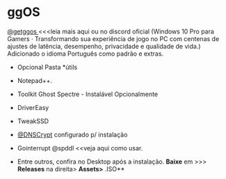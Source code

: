 # ggOS
[@getggos ](https://github.com/getggos)<<<leia mais aqui ou no discord oficial (Windows 10 Pro para Gamers · Transformando sua experiência de jogo no PC com centenas de ajustes de latência, desempenho, privacidade e qualidade de vida.) Adicionado o idioma Português como padrão e extras.

+ Opcional Pasta *útils

* Notepad++.

* Toolkit Ghost Spectre - Instalável Opcionalmente

* DriverEasy

* TweakSSD

* [@DNSCrypt](https://github.com/DNSCrypt/dnscrypt-proxy) configurado p/ instalação

* Gointerrupt @spddl <<veja aqui como usar.
+ Entre outros, confira no Desktop após a instalação.
**Baixe** em >>> **Releases** na direita> **Assets>** .ISO**

